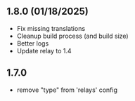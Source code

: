 ## 1.8.0 (01/18/2025)

- Fix missing translations
- Cleanup build process (and build size)
- Better logs
- Update relay to 1.4

## 1.7.0

- remove "type" from 'relays' config
